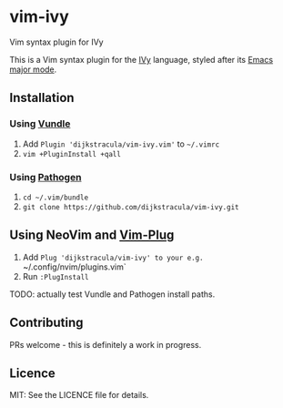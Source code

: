 # vim-ivy
Vim syntax plugin for IVy

This is a Vim syntax plugin for the [IVy][ivy] language, styled after its
[Emacs major mode][emacs].

## Installation

### Using [Vundle][v]

1. Add `Plugin 'dijkstracula/vim-ivy.vim'` to `~/.vimrc`
2. `vim +PluginInstall +qall`

### Using [Pathogen][p]

1. `cd ~/.vim/bundle`
2. `git clone https://github.com/dijkstracula/vim-ivy.git`

## Using NeoVim and [Vim-Plug][vp]

1. Add `Plug 'dijkstracula/vim-ivy' to your e.g. `~/.config/nvim/plugins.vim`
2. Run `:PlugInstall`

TODO: actually test Vundle and Pathogen install paths.

## Contributing

PRs welcome - this is definitely a work in progress.

## Licence

MIT: See the LICENCE file for details.

[emacs]: https://github.com/kenmcmil/ivy/blob/master/lib/emacs/ivy-mode.el
[ivy]: https://microsoft.github.io/ivy/
[p]: https://github.com/tpope/vim-pathogen
[v]: https://github.com/gmarik/vundle
[vp]: https://github.com/junegunn/vim-plug
